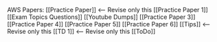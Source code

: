 

AWS Papers:
[[Practice Paper]] <-- Revise only this
[[Practice Paper 1]] 
[[Exam Topics Questions]] 
[[Youtube Dumps]]
[[Practice Paper 3]] 
[[Practice Paper 4]] 
[[Practice Paper 5]]
[[Practice Paper 6]]
[[Tips]] <-- Revise only this
[[TD 1]] <-- Revise only this
[[ToDo]] 
